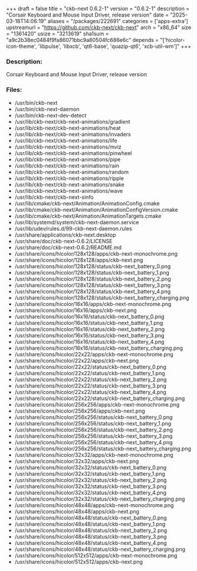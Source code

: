 +++
draft = false
title = "ckb-next 0.6.2-1"
version = "0.6.2-1"
description = "Corsair Keyboard and Mouse Input Driver, release version"
date = "2025-03-18T14:06:19"
aliases = "/packages/222691"
categories = ['apps-extra']
upstreamurl = "https://github.com/ckb-next/ckb-next"
arch = "x86_64"
size = "1361420"
usize = "3213619"
sha1sum = "a9c2b38ec0484f9fa86071bbc9a80504fc686e6c"
depends = "['hicolor-icon-theme', 'libpulse', 'libxcb', 'qt6-base', 'quazip-qt6', 'xcb-util-wm']"
+++
### Description: 
Corsair Keyboard and Mouse Input Driver, release version

### Files: 
* /usr/bin/ckb-next
* /usr/bin/ckb-next-daemon
* /usr/bin/ckb-next-dev-detect
* /usr/lib/ckb-next/ckb-next-animations/gradient
* /usr/lib/ckb-next/ckb-next-animations/heat
* /usr/lib/ckb-next/ckb-next-animations/invaders
* /usr/lib/ckb-next/ckb-next-animations/life
* /usr/lib/ckb-next/ckb-next-animations/mviz
* /usr/lib/ckb-next/ckb-next-animations/pinwheel
* /usr/lib/ckb-next/ckb-next-animations/pipe
* /usr/lib/ckb-next/ckb-next-animations/rain
* /usr/lib/ckb-next/ckb-next-animations/random
* /usr/lib/ckb-next/ckb-next-animations/ripple
* /usr/lib/ckb-next/ckb-next-animations/snake
* /usr/lib/ckb-next/ckb-next-animations/wave
* /usr/lib/ckb-next/ckb-next-sinfo
* /usr/lib/cmake/ckb-next/Animation/AnimationConfig.cmake
* /usr/lib/cmake/ckb-next/Animation/AnimationConfigVersion.cmake
* /usr/lib/cmake/ckb-next/Animation/AnimationTargets.cmake
* /usr/lib/systemd/system/ckb-next-daemon.service
* /usr/lib/udev/rules.d/99-ckb-next-daemon.rules
* /usr/share/applications/ckb-next.desktop
* /usr/share/doc/ckb-next-0.6.2/LICENSE
* /usr/share/doc/ckb-next-0.6.2/README.md
* /usr/share/icons/hicolor/128x128/apps/ckb-next-monochrome.png
* /usr/share/icons/hicolor/128x128/apps/ckb-next.png
* /usr/share/icons/hicolor/128x128/status/ckb-next_battery_0.png
* /usr/share/icons/hicolor/128x128/status/ckb-next_battery_1.png
* /usr/share/icons/hicolor/128x128/status/ckb-next_battery_2.png
* /usr/share/icons/hicolor/128x128/status/ckb-next_battery_3.png
* /usr/share/icons/hicolor/128x128/status/ckb-next_battery_4.png
* /usr/share/icons/hicolor/128x128/status/ckb-next_battery_charging.png
* /usr/share/icons/hicolor/16x16/apps/ckb-next-monochrome.png
* /usr/share/icons/hicolor/16x16/apps/ckb-next.png
* /usr/share/icons/hicolor/16x16/status/ckb-next_battery_0.png
* /usr/share/icons/hicolor/16x16/status/ckb-next_battery_1.png
* /usr/share/icons/hicolor/16x16/status/ckb-next_battery_2.png
* /usr/share/icons/hicolor/16x16/status/ckb-next_battery_3.png
* /usr/share/icons/hicolor/16x16/status/ckb-next_battery_4.png
* /usr/share/icons/hicolor/16x16/status/ckb-next_battery_charging.png
* /usr/share/icons/hicolor/22x22/apps/ckb-next-monochrome.png
* /usr/share/icons/hicolor/22x22/apps/ckb-next.png
* /usr/share/icons/hicolor/22x22/status/ckb-next_battery_0.png
* /usr/share/icons/hicolor/22x22/status/ckb-next_battery_1.png
* /usr/share/icons/hicolor/22x22/status/ckb-next_battery_2.png
* /usr/share/icons/hicolor/22x22/status/ckb-next_battery_3.png
* /usr/share/icons/hicolor/22x22/status/ckb-next_battery_4.png
* /usr/share/icons/hicolor/22x22/status/ckb-next_battery_charging.png
* /usr/share/icons/hicolor/256x256/apps/ckb-next-monochrome.png
* /usr/share/icons/hicolor/256x256/apps/ckb-next.png
* /usr/share/icons/hicolor/256x256/status/ckb-next_battery_0.png
* /usr/share/icons/hicolor/256x256/status/ckb-next_battery_1.png
* /usr/share/icons/hicolor/256x256/status/ckb-next_battery_2.png
* /usr/share/icons/hicolor/256x256/status/ckb-next_battery_3.png
* /usr/share/icons/hicolor/256x256/status/ckb-next_battery_4.png
* /usr/share/icons/hicolor/256x256/status/ckb-next_battery_charging.png
* /usr/share/icons/hicolor/32x32/apps/ckb-next-monochrome.png
* /usr/share/icons/hicolor/32x32/apps/ckb-next.png
* /usr/share/icons/hicolor/32x32/status/ckb-next_battery_0.png
* /usr/share/icons/hicolor/32x32/status/ckb-next_battery_1.png
* /usr/share/icons/hicolor/32x32/status/ckb-next_battery_2.png
* /usr/share/icons/hicolor/32x32/status/ckb-next_battery_3.png
* /usr/share/icons/hicolor/32x32/status/ckb-next_battery_4.png
* /usr/share/icons/hicolor/32x32/status/ckb-next_battery_charging.png
* /usr/share/icons/hicolor/48x48/apps/ckb-next-monochrome.png
* /usr/share/icons/hicolor/48x48/apps/ckb-next.png
* /usr/share/icons/hicolor/48x48/status/ckb-next_battery_0.png
* /usr/share/icons/hicolor/48x48/status/ckb-next_battery_1.png
* /usr/share/icons/hicolor/48x48/status/ckb-next_battery_2.png
* /usr/share/icons/hicolor/48x48/status/ckb-next_battery_3.png
* /usr/share/icons/hicolor/48x48/status/ckb-next_battery_4.png
* /usr/share/icons/hicolor/48x48/status/ckb-next_battery_charging.png
* /usr/share/icons/hicolor/512x512/apps/ckb-next-monochrome.png
* /usr/share/icons/hicolor/512x512/apps/ckb-next.png
